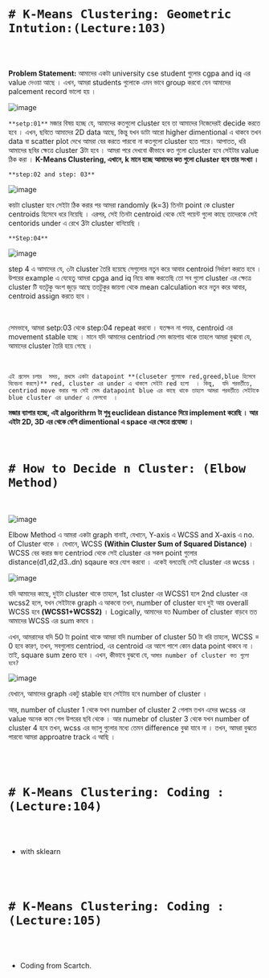 <br>
<br>


# `# K-Means Clustering: Geometric Intution:(Lecture:103)`

<br>
<br>

**Problem Statement:** আমাদের একটা university cse student গুলোর cgpa and iq এর value দেওয়া আছে । এখন, আমরা students গুলোকে এমন ভাবে group করবো যেন আমাদের palcement record ভালো হয় । 

![image](img/img01.png)

`**setp:01**` মজার বিষয় হচ্ছে যে, আমাদের কতগুলো cluster হবে তা আমাদের নিজেদেরই decide করতে হবে । এখন, ছবিতে আমাদের 2D data আছে, কিন্তু যখন ডাটা আরো higher dimentional এ থাকবে তখন data বা  scatter plot দেখে আমরা বের করতে পারবো না কতগুলো  cluster হতে পারে। আপাতত, ধরি আমাদের ছবির ক্ষেত্রে cluster 3টা হবে । আমরা পরে দেখবো কীভাবে কত গুলো cluster হবে সেইটার value ঠিক করা । 
**K-Means Clustering, এখানে, k মানে হচ্ছে আমাদের কত গুলো cluster হবে তার সংখ্যা ।**

`**step:02 and step: 03**` 
<br> 

![image](img/img02.png)

কয়টা cluster হবে সেইটা ঠিক করার পর আমরা randomly (k=3) তিনটা point কে cluster centroids হিসেবে ধরে নিয়েছি । এরপর, সেই তিনটা centroid থেকে যেই পয়েন্ট গুলো কাছে তাদেরকে সেই centorids under এ রেখে 3টা cluster বানিয়েছি । 

`**Step:04**` 

![image](img/img03.png)

step 4 এ আমাদের যে, ৩টা cluster তৈরি হয়েছে সেগুলোর নতুন করে আবার centroid নির্ধারণ করতে হবে । উপরের example এ যেহেতু আমরা cpga and iq নিয়ে কাজ করতেছি তো সব গুলো cluster এর ক্ষেত্রে cluster টি যতটুকু অংশ জুড়ে আছে ততটুকুর জায়গা থেকে  mean calculation করে নতুন করে আবার, centroid assign করতে হবে । 

<br>

সেমভাবে, আমরা setp:03 থেকে step:04 repeat করবো । যতক্ষন না পযন্ত, centroid এর movement stable হচ্ছে । মানে যদি আমাদের centriod সেম জায়গায় থাকে তাহলে আমরা বুঝবো যে, আমাদের cluster তৈরি হয়ে গেছে । 

<br>

`এই প্রসেস চলার  সময়, প্রথমে একটা datapoint **(cluseter গুলোকে red,greed,blue হিসেবে বিবেচনা করলে)** red, cluster এর under এ থাকলে সেইটা red হলো  । কিন্তু,  যদি পরবর্তীতে, centriod move করার পর সেই সেম datapoint blue এর কাছে থাকে তাহলে আমরা পরবর্তীতে সেইটাকে blue cluster এর under এ ফেলবো  ।`


**মজার ব্যাপার হচ্ছে, এই algorithrm টা শুধু euclidean distance দিয়ে implement করেছি । আর এইটা 2D, 3D এর থেকে বেশি dimentional এ space এর ক্ষেত্রে প্রযোজ্য  ।**

<br>

# `# How to Decide n Cluster: (Elbow Method)`

<br>

![image](img/img04.png)

Elbow Method এ আমরা একটা graph বানাই, যেখানে, Y-axis এ WCSS and X-axis এ no. of Cluster থাকে । যেখানে, WCSS **(Within Cluster Sum of Squared Distance)** । WCSS বের করার জন্য centriod থেকে সেই cluster এর সকল point গুলোর distance(d1,d2,d3..dn) sqaure করে যোগ করবো । একেই বলতেছি সেই cluster এর wcss ।  


![image](img/img06.png)


যদি আমাদের কাছে, দুইটা cluster থাকে তাহলে, 1st cluster এর  WCSS1 হলে 2nd cluster এর wcss2 হলে, যখন সেইটাকে graph এ আকবো তখন, number of cluster হবে দুই আর overall WCSS হবে **(WCSS1+WCSS2)** । Logically, আমাদের যত Number of cluster বাড়বে তত আমাদের WCSS এর sum কমবে  ।


এখন, আমরাদের যদি 50 টা point থাকে আমরা যদি number of cluster 50 টা ধরি তাহলে, WCSS = 0 হবে কারণ, তখন, সবগুলোয় centriod, এর centroid এর আশে পাশে কোন data point থাকবে না । তাই,  square sum zero হবে ।  এখন, কীভাবে বুঝবো যে,   `আমার number of cluster কত গুলো হবে?` 

![image](img/img07.png)

যেখানে, আমাদের graph একটু stable হবে সেইটায় হবে number of cluster । 

আর, number of cluster 1 থেকে যখন number of cluster 2 গেলাম তখন এদের wcss এর value অনেক কমে গেল উপরের ছবি থেকে । আর numebr of cluster 3 থেকে যখন number of cluster 4 হবে তখন, wcss এর ভ্যালু গুলোর মধ্যে তেমন difference বুঝা যাবে না । তখন, আমরা বুঝতে পারবো আমরা approatre track এ আছি । 


<br>
<br>


# `# K-Means Clustering: Coding :(Lecture:104)`

<br>
<br>

- with sklearn


<br>
<br>


# `# K-Means Clustering: Coding :(Lecture:105)`

<br>
<br>

- Coding from Scartch.



